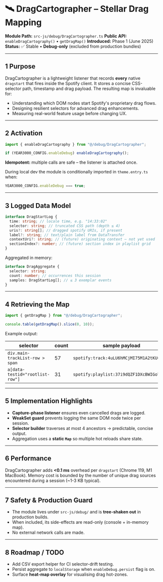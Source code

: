 # 🛰️ DragCartographer – Stellar Drag Mapping

**Module Path:** `src-js/debug/DragCartographer.ts`
**Public API:** `enableDragCartography()` • `getDragMap()`
**Introduced:** Phase 1 (June 2025)
**Status:** ✅ Stable • **Debug-only** (excluded from production bundles)

---

## 1 Purpose

DragCartographer is a lightweight listener that records **every** native `dragstart` that fires inside the Spotify client. It stores a concise CSS-selector path, timestamp and drag payload. The resulting map is invaluable for:

- Understanding which DOM nodes start Spotify's proprietary drag flows.
- Designing resilient selectors for advanced drag enhancements.
- Measuring real-world feature usage before changing UX.

---

## 2 Activation

```javascript
import { enableDragCartography } from "@/debug/DragCartographer";

if (YEAR3000_CONFIG.enableDebug) enableDragCartography();
```

**Idempotent:** multiple calls are safe – the listener is attached once.

During local dev the module is conditionally imported in `theme.entry.ts` when:

```javascript
YEAR3000_CONFIG.enableDebug === true;
```

---

## 3 Logged Data Model

```ts
interface DragStartLog {
  time: string; // locale time, e.g. "14:33:02"
  selector: string; // truncated CSS path (depth ≤ 4)
  uris?: string[]; // dragged spotify URIs, if present
  label?: string; // text/plain label from DataTransfer
  contextUri?: string; // (future) originating context – not yet used
  sectionIndex?: number; // (future) section index in playlist grid
}
```

Aggregated in memory:

```ts
interface DragAggregate {
  selector: string;
  count: number; // occurrences this session
  samples: DragStartLog[]; // ≤ 3 exemplar events
}
```

---

## 4 Retrieving the Map

```javascript
import { getDragMap } from "@/debug/DragCartographer";

console.table(getDragMap().slice(0, 10));
```

Example output:

| selector                        | count | sample payload                            |
| ------------------------------- | ----- | ----------------------------------------- |
| `div.main-trackList-row > span` | 57    | `spotify:track:4uLU6hMCjMI75M1A2tKUQC`    |
| `a[data-testid="rootlist-row"]` | 31    | `spotify:playlist:37i9dQZF1DXcBWIGoYBM5M` |

---

## 5 Implementation Highlights

- **Capture-phase listener** ensures even cancelled drags are logged.
- **WeakSet guard** prevents logging the same DOM node twice per session.
- **Selector builder** traverses at most 4 ancestors → predictable, concise output.
- Aggregation uses a **static `Map`** so multiple hot reloads share state.

---

## 6 Performance

DragCartographer adds **<0.1 ms** overhead per `dragstart` (Chrome 119, M1 MacBook). Memory cost is bounded by the number of unique drag sources encountered during a session (~1-3 KB typical).

---

## 7 Safety & Production Guard

- The module lives under `src-js/debug/` and is **tree-shaken out** in production builds.
- When included, its side-effects are read-only (console + in-memory map).
- No external network calls are made.

---

## 8 Roadmap / TODO

- Add CSV export helper for CI selector-drift testing.
- Persist aggregate to `localStorage` when `enableDebug.persist` flag is on.
- Surface **heat-map overlay** for visualising drag hot-zones.
